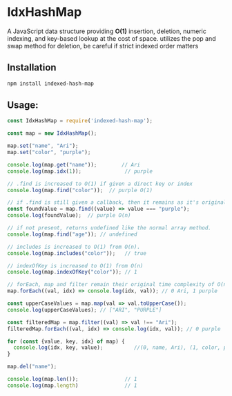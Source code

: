 # IdxHashMap

A JavaScript data structure providing **O(1)** insertion, deletion, numeric indexing, and key-based lookup at the cost of space.
utilizes the pop and swap method for deletion, be careful if strict indexed order matters

## Installation

```bash
npm install indexed-hash-map
```

## Usage:
```javascript
const IdxHashMap = require('indexed-hash-map');

const map = new IdxHashMap();

map.set("name", "Ari");
map.set("color", "purple");

console.log(map.get("name"));        // Ari
console.log(map.idx(1));              // purple

// .find is increased to O(1) if given a direct key or index
console.log(map.find("color"));  // purple O(1)

// if .find is still given a callback, then it remains as it's original O(n)
const foundValue = map.find((value) => value === "purple");
console.log(foundValue);  // purple O(n)

// if not present, returns undefined like the normal array method.
console.log(map.find("age")); // undefined 

// includes is increased to O(1) from O(n).
console.log(map.includes("color"));   // true

// indexOfKey is increased to O(1) from O(n)
console.log(map.indexOfKey("color")); // 1

// forEach, map and filter remain their original time complexity of O(n)
map.forEach((val, idx) => console.log(idx, val)); // 0 Ari, 1 purple

const upperCaseValues = map.map(val => val.toUpperCase());
console.log(upperCaseValues); // ["ARI", "PURPLE"]

const filteredMap = map.filter((val) => val !== "Ari");
filteredMap.forEach((val, idx) => console.log(idx, val)); // 0 purple

for (const {value, key, idx} of map) {
  console.log(idx, key, value);          //(0, name, Ari), (1, color, purple)
}

map.del("name");

console.log(map.len());               // 1
console.log(map.length)               // 1

```